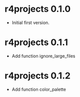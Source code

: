 # r4projects 0.1.0

* Initial first version.

# r4projects 0.1.1

* Add function ignore_large_files

# r4projects 0.1.2

* Add function color_palette
